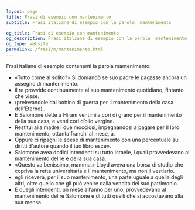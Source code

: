 ```yaml
---
layout: page
title: Frasi di esempio con mantenimento 
subtitle: Frasi italiane di esempio con la parola  mantenimento

og_title: Frasi di esempio con mantenimento 
og_description: Frasi italiane di esempio con la parola  mantenimento
og_type: website
permalink: /frasi/m/mantenimento.html
---
```


Frasi italiane di esempio contenenti la parola mantenimento:


- «Tutto come al solito?» Si domandò se suo padre le pagasse ancora un assegno di mantenimento.
- il re provvide continuamente al suo mantenimento quotidiano, fintanto che visse.
- (prelevandole dal bottino di guerra per il mantenimento della casa dell’Eterno),.
- E Salomone dette a Hiram ventimila cori di grano per il mantenimento della sua casa, e venti cori d’olio vergine.
- Restituì alla madre i due mocciosi, impegnandosi a pagare per il loro mantenimento, ottanta franchi al mese, a.
- Oppure ci ripaghi le spese di mantenimento con una percentuale sui diritti d'autore quando il tuo libro esce».
- Salomone avea dodici intendenti su tutto Israele, i quali provvedevano al mantenimento del re e della sua casa.
- «Questo va benissimo, mamma.» Lloyd aveva una borsa di studio che copriva la retta universitaria e il mantenimento, ma non il vestiario.
- egli riceverà, per il suo mantenimento, una parte uguale a quella degli altri, oltre quello che gli può venire dalla vendita del suo patrimonio.
- E quegli intendenti, un mese all’anno per uno, provvedevano al mantenimento del re Salomone e di tutti quelli che si accostavano alla sua mensa.
